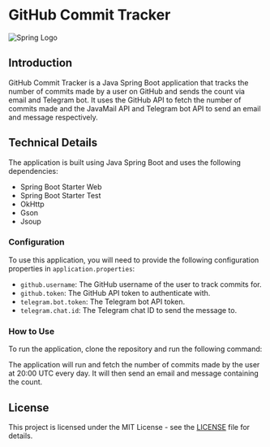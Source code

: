 # GitHub Commit Tracker


![Spring Logo](https://spring.io/img/spring-2.svg)

## Introduction

GitHub Commit Tracker is a Java Spring Boot application that tracks the number of commits made by a user on GitHub and sends the count via email and Telegram bot. It uses the GitHub API to fetch the number of commits made and the JavaMail API and Telegram bot API to send an email and message respectively.

## Technical Details

The application is built using Java Spring Boot and uses the following dependencies:

- Spring Boot Starter Web
- Spring Boot Starter Test
- OkHttp
- Gson
- Jsoup

### Configuration

To use this application, you will need to provide the following configuration properties in `application.properties`:

- `github.username`: The GitHub username of the user to track commits for.
- `github.token`: The GitHub API token to authenticate with.
- `telegram.bot.token`: The Telegram bot API token.
- `telegram.chat.id`: The Telegram chat ID to send the message to.

### How to Use

To run the application, clone the repository and run the following command:


The application will run and fetch the number of commits made by the user at 20:00 UTC every day. It will then send an email and message containing the count.


## License

This project is licensed under the MIT License - see the [LICENSE](LICENSE) file for details.
